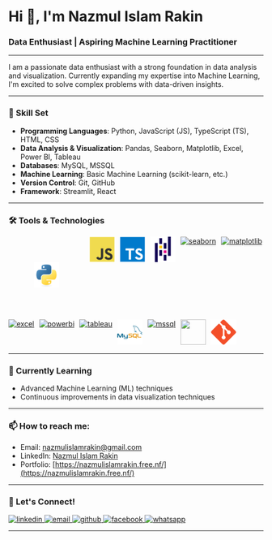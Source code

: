 <h1>Hi 👋, I'm Nazmul Islam Rakin</h1>
<h3>Data Enthusiast | Aspiring Machine Learning Practitioner</h3>

---

<p>I am a passionate data enthusiast with a strong foundation in data analysis and visualization. Currently expanding my expertise into Machine Learning, I'm excited to solve complex problems with data-driven insights.</p>

---

### 🚀 Skill Set

- **Programming Languages**: Python, JavaScript (JS), TypeScript (TS), HTML, CSS
- **Data Analysis & Visualization**: Pandas, Seaborn, Matplotlib, Excel, Power BI, Tableau
- **Databases**: MySQL, MSSQL
- **Machine Learning**: Basic Machine Learning (scikit-learn, etc.)
- **Version Control**: Git, GitHub
- **Framework**: Streamlit, React

---

### 🛠️ Tools & Technologies

<p align="left" style="display: flex; gap: 10px; flex-wrap: wrap;">
    <a href="https://www.python.org" target="_blank" rel="noreferrer" style="margin: 50px;"> 
        <img src="https://raw.githubusercontent.com/devicons/devicon/master/icons/python/python-original.svg" alt="python" width="50" height="50" /> 
    </a>
    <a href="https://developer.mozilla.org/en-US/docs/Web/JavaScript" target="_blank" rel="noreferrer">
        <img src="https://raw.githubusercontent.com/devicons/devicon/master/icons/javascript/javascript-original.svg" alt="javascript" width="50" height="50"/>
    </a>
    <a href="https://www.typescriptlang.org/" target="_blank" rel="noreferrer">
        <img src="https://raw.githubusercontent.com/devicons/devicon/master/icons/typescript/typescript-original.svg" alt="typescript" width="50" height="50"/>
    </a>
    <a href="https://pandas.pydata.org/" target="_blank" rel="noreferrer">
        <img src="https://raw.githubusercontent.com/devicons/devicon/2ae2a900d2f041da66e950e4d48052658d850630/icons/pandas/pandas-original.svg" alt="pandas" width="50" height="50"/>
    </a>
    <a href="https://seaborn.pydata.org/" target="_blank" rel="noreferrer">
        <img src="https://seaborn.pydata.org/_images/logo-mark-lightbg.svg" alt="seaborn" width="50" height="50"/>
    </a>
    <a href="https://matplotlib.org/" target="_blank" rel="noreferrer">
        <img src="https://icon.icepanel.io/Technology/svg/Matplotlib.svg" alt="matplotlib" width="50" height="50"/>
    </a>
    <a href="https://www.microsoft.com/en-us/microsoft-365/excel" target="_blank" rel="noreferrer"> 
        <img src="https://upload.wikimedia.org/wikipedia/commons/7/73/Microsoft_Excel_2013-2019_logo.svg" alt="excel" width="50" height="50"/> 
    </a>
    <a href="https://powerbi.microsoft.com/" target="_blank" rel="noreferrer"> 
        <img src="https://upload.wikimedia.org/wikipedia/commons/c/cf/New_Power_BI_Logo.svg" alt="powerbi" width="50" height="50"/> 
    </a>
    <a href="https://www.tableau.com/" target="_blank" rel="noreferrer">
        <img src="https://cdn.iconscout.com/icon/free/png-512/free-tableau-icon-download-in-svg-png-gif-file-formats--software-logo-freebies-pack-logos-icons-4489897.png?f=webp&w=256" alt="tableau" width="50" height="50"/> 
    </a>
    <a href="https://www.mysql.com/" target="_blank" rel="noreferrer"> 
        <img src="https://raw.githubusercontent.com/devicons/devicon/master/icons/mysql/mysql-original-wordmark.svg" alt="mysql" width="50" height="50"/> 
    </a>
    <a href="https://www.microsoft.com/en-us/sql-server" target="_blank" rel="noreferrer"> 
        <img src="https://www.svgrepo.com/show/303229/microsoft-sql-server-logo.svg" alt="mssql" width="50" height="50"/> 
    </a>
    <a href="https://streamlit.io/" target="_blank" rel="noreferrer">
        <img src="https://seeklogo.com/images/S/streamlit-logo-1A3B208AE4-seeklogo.com.png" width="50" height="50"/>
    </a>
    <a href="https://git-scm.com/" target="_blank" rel="noreferrer"> 
        <img src="https://raw.githubusercontent.com/devicons/devicon/master/icons/git/git-original.svg" alt="git" width="50" height="50"/> 
    </a>
</p>

---

### 🌱 Currently Learning

- Advanced Machine Learning (ML) techniques
- Continuous improvements in data visualization techniques

---

### 📫 How to reach me:

- Email: [nazmulislamrakin@gmail.com](mailto:nazmulislamrakin@gmail.com)
- LinkedIn: [Nazmul Islam Rakin](https://www.linkedin.com/in/nazmul-islam-rakin-7a7ba5302/)
- Portfolio: [https://nazmulislamrakin.free.nf/](https://nazmulislamrakin.free.nf/)

---

### 🔗 Let's Connect!

<p align="left">
    <a href="https://www.linkedin.com/in/nazmul-islam-rakin-7a7ba5302/" target="_blank" rel="noreferrer">
        <img src="https://img.icons8.com/fluency/48/000000/linkedin.png" alt="linkedin"/>
    </a>
    <a href="mailto:nazmulislamrakin@gmail.com" target="_blank" rel="noreferrer">
        <img src="https://img.icons8.com/color/48/000000/gmail-new.png" alt="email"/>
    </a>
    <a href="https://github.com/rakinnir" target="_blank" rel="noreferrer">
        <img src="https://img.icons8.com/fluency/48/000000/github.png" alt="github"/>
    </a>
    <a href="https://www.facebook.com/rakin.rakin.790/" target="_blank" rel="noreferrer">
        <img src="https://img.icons8.com/fluency/48/000000/facebook-new.png" alt="facebook"/>
    </a>
    <a href="https://wa.me/8801703808991" target="_blank" rel="noreferrer">
        <img src="https://img.icons8.com/fluency/48/000000/whatsapp.png" alt="whatsapp"/>
    </a>
</p>

---

